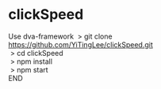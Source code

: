 ﻿# clickSpeed

Use dva-framework
  > git clone https://github.com/YiTingLee/clickSpeed.git </br>
  > cd clickSpeed </br>
  > npm install </br>
  > npm start </br>
END
